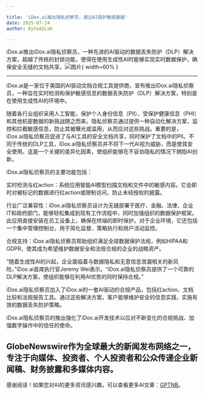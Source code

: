 ```yaml
---

title: 'iDox.ai推出隐私侦察员，通过AI保护敏感数据'
date: 2025-07-24
author: ByteAILab

---
```


iDox.ai推出iDox.ai隐私侦察员，一种先进的AI驱动的数据丢失防护（DLP）解决方案，超越了传统的封锁功能，使得在使用生成性AI时能够实现实时数据保护，确保安全无缝的文档共享。![图片](https://ai-techpark.com/wp-content/uploads/iDox.jpg){ width=60% }

---


iDox.ai是一家位于美国的AI驱动文档合规工具提供商，宣布推出iDox.ai隐私侦察员，一种旨在实时检测和保护敏感信息的数据丢失防护（DLP）解决方案，特别是在使用生成性AI的环境中。

随着各行业组织采用人工智能，保护个人身份信息（PII）、受保护健康信息（PHI）和其他机密数据的新挑战随之而来。隐私侦察员通过提供一种自动化解决方案，监控和拦截敏感信息，防止其被曝光或滥用，从而应对这些挑战。重要的是，iDox.ai隐私侦察员促进了与AI工具的安全文档共享，同时保护了文档中的PII。不同于传统的DLP工具，iDox.ai隐私侦察员并不将下一代AI视为威胁，而是使其安全使用。这是一个关键的差异化因素，使组织能够在不妥协隐私的情况下拥抱AI创新。

iDox.ai隐私侦察员的主要功能包括：

实时检测与红action：系统应用智能AI模型扫描文档和文件中的敏感内容。它会即时对被标记的数据进行红action或限制访问，防止未经授权的披露。

行业广泛兼容性：iDox.ai隐私侦察员设计为无缝部署于医疗、金融、法律、企业IT和政府部门，能够轻松集成到现有工作流程中，同时加强组织的数据保护框架。此应用直接安装在员工设备上，确保在终端的即时保护。对于企业环境，它还包括一个集中管理控制台，用于简化监督、策略执行和用户活动监控。

合规支持：iDox.ai隐私侦察员帮助组织满足全球数据保护法规，例如HIPAA和GDPR，使其成为希望维护数据安全和法规合规的企业的战略资产。

“随着生成性AI的兴起，企业面临着与数据隐私和无意信息泄漏相关的新风险，”iDox.ai首席执行官Jeremy Wei表示。“iDox.ai隐私侦察员提供了一个可靠的DLP解决方案，使组织能够在利用AI优势的同时保持合规。”

iDox.ai隐私侦察员加入了iDox.ai的一套AI驱动的合规产品，包括红action、文档比较和法规报告工具。通过这些解决方案，客户能够维护安全的信息实践，实施有效的数据丢失防护策略。

iDox.ai隐私侦察员的推出强化了iDox.ai开发技术以应对不断变化的合规挑战、加强数字操作中的信任的使命。

GlobeNewswire作为全球最大的新闻发布网络之一，专注于向媒体、投资者、个人投资者和公众传递企业新闻稿、财务披露和多媒体内容。
---
感谢阅读！如果您对AI的更多资讯感兴趣，可以查看更多AI文章：[GPTNB](https://gptnb.com)。